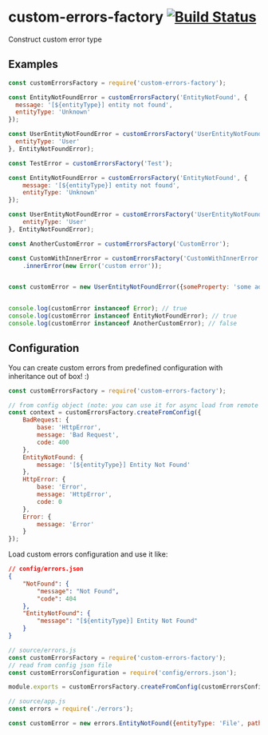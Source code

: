 # custom-errors-factory [![Build Status](https://travis-ci.org/mujichOk/custom-errors-factory.svg?branch=master)](https://travis-ci.org/mujichOk/custom-errors-factory)

Construct custom error type

## Examples
```javascript
const customErrorsFactory = require('custom-errors-factory');

const EntityNotFoundError = customErrorsFactory('EntityNotFound', {
  message: '[${entityType}] entity not found', 
  entityType: 'Unknown'
});

const UserEntityNotFoundError = customErrorsFactory('UserEntityNotFound', {
  entityType: 'User'
}, EntityNotFoundError);

const TestError = customErrorsFactory('Test');

const EntityNotFoundError = customErrorsFactory('EntityNotFound', {
    message: '[${entityType}] entity not found', 
    entityType: 'Unknown'
});

const UserEntityNotFoundError = customErrorsFactory('UserEntityNotFound', {
    entityType: 'User'
}, EntityNotFoundError);

const AnotherCustomError = customErrorsFactory('CustomError');

const CustomWithInnerError = customErrorsFactory('CustomWithInnerError')
    .innerError(new Error('custom error'));


const customError = new UserEntityNotFoundError({someProperty: 'some additional property'});


console.log(customError instanceof Error); // true
console.log(customError instanceof EntityNotFoundError); // true
console.log(customError instanceof AnotherCustomError); // false
```

## Configuration

You can create custom errors from predefined configuration with inheritance out of box! :)

```javascript
const customErrorsFactory = require('custom-errors-factory');

// from config object (note: you can use it for async load from remote server, for instance)
const context = customErrorsFactory.createFromConfig({
    BadRequest: {
        base: 'HttpError',
        message: 'Bad Request',
        code: 400
    },
    EntityNotFound: {
        message: '[${entityType}] Entity Not Found'
    },
    HttpError: {
        base: 'Error',
        message: 'HttpError',
        code: 0
    },
    Error: {
        message: 'Error'
    }
});
``` 

Load custom errors configuration and use it like:

```json
// config/errors.json
{
    "NotFound": {
        "message": "Not Found",
        "code": 404
    },
    "EntityNotFound": {
        "message": "[${entityType}] Entity Not Found"
    }
}
```

```javascript
// source/errors.js
const customErrorsFactory = require('custom-errors-factory');
// read from config json file
const customErrorsConfiguration = require('config/errors.json');

module.exports = customErrorsFactory.createFromConfig(customErrorsConfiguration);
``` 

```javascript
// source/app.js
const errors = require('./errors');

const customError = new errors.EntityNotFound({entityType: 'File', path: '/some-path-to-file'});
```